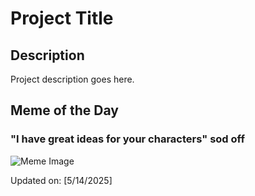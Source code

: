 # Project Title

## Description

Project description goes here.

## Meme of the Day

### "I have great ideas for your characters" sod off
![Meme Image](https://i.redd.it/y89zs7vlwc0f1.png)

Updated on: [5/14/2025]